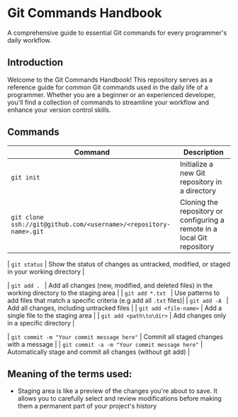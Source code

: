# Git Commands Handbook

A comprehensive guide to essential Git commands for every programmer's daily workflow.

## Introduction

Welcome to the Git Commands Handbook! This repository serves as a reference guide for common Git commands used in the daily life of a programmer. Whether you are a beginner or an experienced developer, you'll find a collection of commands to streamline your workflow and enhance your version control skills.

## Commands

| Command | Description |
| ------- | ----------- |
| `git init` | Initialize a new Git repository in a directory |
| `git clone ssh://git@github.com/<username>/<repository-name>.git` | Cloning the repository or configuring a remote in a local Git repository |

| `git status` | Show the status of changes as untracked, modified, or staged in your working directory |

| `git add . ` | Add all changes (new, modified, and deleted files) in the working directory to the staging area |
| `git add *.txt ` | Use patterns to add files that match a specific criteria (e.g add all `.txt` files)|
| `git add -A ` | Add all changes, including untracked files |
| `git add <file-name>` | Add a single file to the staging area |
| `git add <path\to\dir>` | Add changes only in a specific directory |

| `git commit -m "Your commit message here"` | Commit all staged changes with a message |
| `git commit -a -m "Your commit message here"` | Automatically stage and commit all changes (without git add) |



## Meaning of the terms used:

- Staging area is like a preview of the changes you're about to save. It allows you to carefully select and review modifications before making them a permanent part of your project's history
